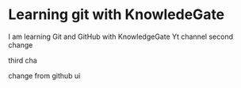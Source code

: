 # Learning git with KnowledeGate

I am learning Git and GitHub with KnowledgeGate Yt channel
second change

third cha

change from github ui
